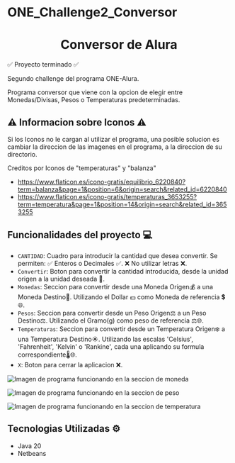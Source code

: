 # ONE_Challenge2_Conversor

<h1 align="center"> Conversor de Alura </h1>

:white_check_mark: Proyecto terminado :white_check_mark:

Segundo challenge del programa ONE-Alura.

Programa conversor que viene con la opcion de elegir entre Monedas/Divisas, Pesos o Temperaturas predeterminadas.

## :warning: Informacion sobre Iconos :warning:

Si los Iconos no le cargan al utilizar el programa, una posible solucion es cambiar la direccion de las imagenes en el programa, a la direccion de su directorio.

Creditos por Iconos de "temperaturas" y "balanza"
- https://www.flaticon.es/icono-gratis/equilibrio_6220840?term=balanza&page=1&position=6&origin=search&related_id=6220840
- https://www.flaticon.es/icono-gratis/temperaturas_3653255?term=temperatura&page=1&position=14&origin=search&related_id=3653255

## Funcionalidades del proyecto :computer:

- `CANTIDAD`: Cuadro para introducir la cantidad que desea convertir. Se permiten: :white_check_mark: Enteros o Decimales :white_check_mark:. :x: No utilizar letras :x:.
- `Convertir`: Boton para convertir la cantidad introducida, desde la unidad origen a la unidad deseada :white_square_button:.
- `Monedas`: Seccion para convertir desde una Moneda Origen:moneybag: a una Moneda Destino:money_with_wings:.
  Utilizando el Dollar :dollar: como Moneda de referencia :heavy_dollar_sign::globe_with_meridians:.
- `Pesos`: Seccion para convertir desde un Peso Origen:balance_scale: a un Peso Destino:balance_scale:.
  Utilizando el Gramo(g) como peso de referencia :balance_scale::globe_with_meridians:.
- `Temperaturas`: Seccion para convertir desde un Temperatura Origen:snowflake: a una Temperatura Destino:sunny:. Utilizando las escalas 'Celsius', 'Fahrenheit', 'Kelvin' o 'Rankine', cada una aplicando su formula correspondiente:thermometer::globe_with_meridians:.
- `X`: Boton para cerrar la aplicacion :x:.

![Imagen de programa funcionando en la seccion de moneda](https://github.com/Dren30/ONE_Challenge2_Conversor/assets/88417267/def4eb85-4abe-4b62-8749-7ac9241ad997)


![Imagen de programa funcionando en la seccion de peso](https://github.com/Dren30/ONE_Challenge2_Conversor/assets/88417267/d6a7e157-450e-4b2b-85c4-12d0ee659da4)


![Imagen de programa funcionando en la seccion de temperatura](https://github.com/Dren30/ONE_Challenge2_Conversor/assets/88417267/8f91bcdc-23c6-4f93-9556-fb1266617d04)




## Tecnologias Utilizadas :gear:

- Java 20
- Netbeans
